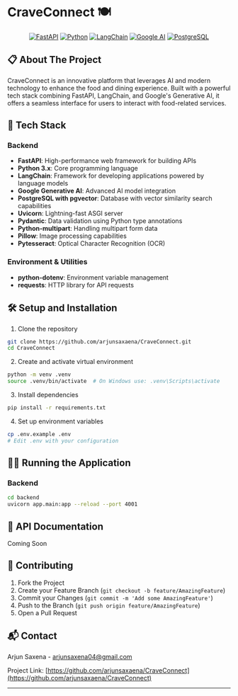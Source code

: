 # CraveConnect 🍽️

<div align="center">

[![FastAPI](https://img.shields.io/badge/FastAPI-005571?style=for-the-badge&logo=fastapi)](https://fastapi.tiangolo.com/)
[![Python](https://img.shields.io/badge/Python-3776AB?style=for-the-badge&logo=python&logoColor=white)](https://www.python.org/)
[![LangChain](https://img.shields.io/badge/🦜_LangChain-2C2C2C?style=for-the-badge)](https://www.langchain.com/)
[![Google AI](https://img.shields.io/badge/Google_AI-4285F4?style=for-the-badge&logo=google&logoColor=white)](https://ai.google.dev/)
[![PostgreSQL](https://img.shields.io/badge/PostgreSQL-316192?style=for-the-badge&logo=postgresql&logoColor=white)](https://www.postgresql.org/)

</div>

## 📋 About The Project

CraveConnect is an innovative platform that leverages AI and modern technology to enhance the food and dining experience. Built with a powerful tech stack combining FastAPI, LangChain, and Google's Generative AI, it offers a seamless interface for users to interact with food-related services.

## 🚀 Tech Stack

### Backend
- **FastAPI**: High-performance web framework for building APIs
- **Python 3.x**: Core programming language
- **LangChain**: Framework for developing applications powered by language models
- **Google Generative AI**: Advanced AI model integration
- **PostgreSQL with pgvector**: Database with vector similarity search capabilities
- **Uvicorn**: Lightning-fast ASGI server
- **Pydantic**: Data validation using Python type annotations
- **Python-multipart**: Handling multipart form data
- **Pillow**: Image processing capabilities
- **Pytesseract**: Optical Character Recognition (OCR)

### Environment & Utilities
- **python-dotenv**: Environment variable management
- **requests**: HTTP library for API requests

## 🛠️ Setup and Installation

1. Clone the repository
```bash
git clone https://github.com/arjunsaxaena/CraveConnect.git
cd CraveConnect
```

2. Create and activate virtual environment
```bash
python -m venv .venv
source .venv/bin/activate  # On Windows use: .venv\Scripts\activate
```

3. Install dependencies
```bash
pip install -r requirements.txt
```

4. Set up environment variables
```bash
cp .env.example .env
# Edit .env with your configuration
```

## 🏃‍♂️ Running the Application

### Backend
```bash
cd backend
uvicorn app.main:app --reload --port 4001
```

## 📝 API Documentation

Coming Soon

## 🤝 Contributing

1. Fork the Project
2. Create your Feature Branch (`git checkout -b feature/AmazingFeature`)
3. Commit your Changes (`git commit -m 'Add some AmazingFeature'`)
4. Push to the Branch (`git push origin feature/AmazingFeature`)
5. Open a Pull Request

## 📬 Contact

Arjun Saxena - arjunsaxena04@gmail.com

Project Link: [https://github.com/arjunsaxaena/CraveConnect](https://github.com/arjunsaxaena/CraveConnect)

---